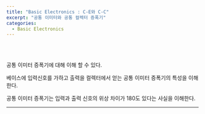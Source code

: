 ```yaml
---
title: "Basic Electronics : C-E와 C-C"
excerpt: "공통 이미터와 공통 컬렉터 증폭기"
categories:
  - Basic Electronics
---
```


<br>

<br>

공통 이미터 증폭기에 대해 이해 할 수 있다.

베이스에 입력신호를 가하고 출력을 컬렉터에서 얻는 공통 이미터 증폭기의 특성을 이해 한다.

공통 이미터 증폭기는 입력과 출력 신호의 위상 차이가 180도 있다는 사실을 이해한다.

---



<br>

<br>
